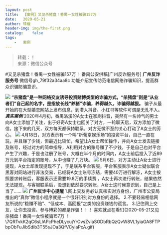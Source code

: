 ```yaml
---
layout:	post
title:	【案例】又见杀猪盘！番禺一女性被骗157万
date:	2020-05-21
author:	转载
header-img:	img/the-first.png
catalog:	false
tags:
	-	案例
---
```


<blockquote><p>转载：！<br>
来源：微信公众号</p></blockquote>

#又见杀猪盘！番禺一女性被骗157万！
番禺公安供稿[广州反诈服务号]
**广州反诈服务号**
微信号gh_79f32a34aa8c
功能介绍宣传防范电信网络诈骗知识，提高群众识骗防骗意识。

![]({{site.baseurl}}/postimg/U80CvqU0rQoj28lia8ADCL5AW90zEfIuXVvccckuTvwAfNpzHBuiaRG7LQyt2AE7OveqdVGuAYJ67LY7Hsla8FJw.gif)
**“杀猪盘”是一种网络交友诱导投资赌博类型的诈骗方式，“杀猪盘”则是“从业者们”自己起的名字，是指放长线“养猪”诈骗，养得越久，诈骗得越狠。**
骗子从最开始的在大型婚恋网站上发布信息，到潜入抖音、小红书等软件可谓是无孔不入。
**_真实案例_**
2020年4月初，番禺洛溪的A女士在家刷抖音，突然有一名帅气的男士向A女士添加了关注，出于好奇A女士也回关了对方，一轮聊天后，双方添加了微信，接下来的几天，双方每天都保持联系，对方无微不至的关心打动了A女士的芳心。
![]({{site.baseurl}}/postimg/U80CvqU0rQqxd91k7oibuWoQNyMPB4Zib77rUYm6ZLgueApAyZOWzGWwEgoRSAvIpwDoHbbkliayIWuN56fgkicCnA.jpeg)
4月18日，对方表示有一个叫“新葡京娱乐场”的投资平台，自己一直在玩，并且赚了少钱，但最近比较忙，希望让A女士帮忙操作，并向A女士发去链接及账号，经过对方的简单指导，A利用对方的账号赚了不少钱，于是自己也对平台产生了兴趣，于是也注册了账号，大概在半个月的时间内，A女士前后投入了近89万元到平台指定的账号，从中也赚了几万块。
![]({{site.baseurl}}/postimg/U80CvqU0rQqxd91k7oibuWoQNyMPB4Zib7LXwYZ3aZicRjMom8cBicBYuJ0AcX9sfwia6bjJf14fzZKZrzICWNj8ZHw.jpeg)
5月6日，对方主动让A女士进行提现，A女士却发现提现不了，于是联系平台客服，平台客服表示A女士疑似联合黑客对网站进行非法交易，已经将A女士账号冻结，需要40万进行解冻，A女士按照要求转账后，客服表示还需要19.8万的手续费
，A女士再次进行转账，结果依然无法提现，与客服联系后，没想到依然要求转账，A女士这时候意识到，自己是上当了……
![]({{site.baseurl}}/postimg/U80CvqU0rQqxd91k7oibuWoQNyMPB4Zib7qAicWSLJvZlrhYmrEHnEE6kF9qRgtsqJkziars7ZPg8JzN3zt8XNs0GA.jpeg)
**广州反诈中心提醒**
1.网上交友务必认真核实对方身份，广州市公安局推出的“真你”微信小程序就是一个很好识别对方身份的选择。
2.不要轻易相信网友所说的“稳赚不赔”、“低成本、高回报”之类的投资赚钱的谎言。
3.记住网上交友，让你去投资、参与博彩的都是诈骗！！！
喜欢就点在看![](2020-05-21又见杀猪盘！番禺一女性被骗157万
！\\7QRTvkK2qC6sLlAPcPheDLycujYrOvsZviaSODbRbQzQvW8VL1yiaGA8FTPbpObFuJibSdib3T55sJOa3QfVCyiaPcA.gif)
